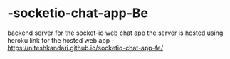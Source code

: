 # -socketio-chat-app-Be
backend server for the socket-io web chat app
the server is hosted using heroku 
link for the hosted web app - https://niteshkandari.github.io/socketio-chat-app-fe/
